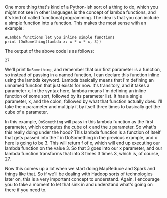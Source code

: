 One more thing that's kind of a Python-ish sort of a thing to do, which you might not see in other languages is the concept of lambda functions, and it's kind of called functional programming. The idea is that you can include a simple function into a function. This makes the most sense with an example:

```
#Lambda functions let you inline simple functions
print (DoSomething(lambda x: x * x * x, 3))
```

The output of the above code is as follows:

```
27
```

We'll print `DoSomething`, and remember that our first parameter is a function, so instead of passing in a named function, I can declare this function inline using the lambda keyword. Lambda basically means that I'm defining an unnamed function that just exists for now. It's transitory, and it takes a parameter x. In the syntax here, lambda means I'm defining an inline function of some sort, followed by its parameter list. It has a single parameter, x, and the colon, followed by what that function actually does. I'll take the x parameter and multiply it by itself three times to basically get the cube of a parameter.

In this example, `DoSomething` will pass in this lambda function as the first parameter, which computes the cube of x and the `3` parameter. So what's this really doing under the hood? This lambda function is a function of itself that gets passed into the f in DoSomething in the previous example, and x here is going to be 3. This will return f of x, which will end up executing our lambda function on the value 3. So that 3 goes into our x parameter, and our lambda function transforms that into 3 times 3 times 3, which is, of course, 27.

Now this comes up a lot when we start doing MapReduce and Spark and things like that. So if we'll be dealing with Hadoop sorts of technologies later on, this is a very important concept to understand. Again, I encourage you to take a moment to let that sink in and understand what's going on there if you need to.
